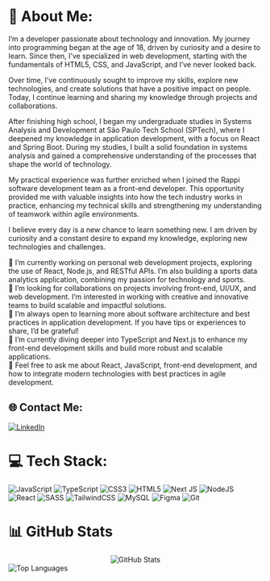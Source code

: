 # 💫 About Me:
I’m a developer passionate about technology and innovation. My journey into programming began at the age of 18, driven by curiosity and a desire to learn. Since then, I’ve specialized in web development, starting with the fundamentals of HTML5, CSS, and JavaScript, and I’ve never looked back.

Over time, I’ve continuously sought to improve my skills, explore new technologies, and create solutions that have a positive impact on people. Today, I continue learning and sharing my knowledge through projects and collaborations.

After finishing high school, I began my undergraduate studies in Systems Analysis and Development at São Paulo Tech School (SPTech), where I deepened my knowledge in application development, with a focus on React and Spring Boot. During my studies, I built a solid foundation in systems analysis and gained a comprehensive understanding of the processes that shape the world of technology.

My practical experience was further enriched when I joined the Rappi software development team as a front-end developer. This opportunity provided me with valuable insights into how the tech industry works in practice, enhancing my technical skills and strengthening my understanding of teamwork within agile environments.

I believe every day is a new chance to learn something new. I am driven by curiosity and a constant desire to expand my knowledge, exploring new technologies and challenges.

🔭 I’m currently working on personal web development projects, exploring the use of React, Node.js, and RESTful APIs. I’m also building a sports data analytics application, combining my passion for technology and sports.<br>👯 I’m looking for collaborations on projects involving front-end, UI/UX, and web development. I’m interested in working with creative and innovative teams to build scalable and impactful solutions.<br>🤝 I’m always open to learning more about software architecture and best practices in application development. If you have tips or experiences to share, I’d be grateful!<br>🌱 I’m currently diving deeper into TypeScript and Next.js to enhance my front-end development skills and build more robust and scalable applications.<br>💬 Feel free to ask me about React, JavaScript, front-end development, and how to integrate modern technologies with best practices in agile development.


## 🌐 Contact Me:
[![LinkedIn](https://img.shields.io/badge/LinkedIn-%230077B5.svg?logo=linkedin&logoColor=white)](https://linkedin.com/in/henrique-crispino) 

# 💻 Tech Stack:
![JavaScript](https://img.shields.io/badge/javascript-%23323330.svg?style=for-the-badge&logo=javascript&logoColor=%23F7DF1E) ![TypeScript](https://img.shields.io/badge/typescript-%23007ACC.svg?style=for-the-badge&logo=typescript&logoColor=white) ![CSS3](https://img.shields.io/badge/css3-%231572B6.svg?style=for-the-badge&logo=css3&logoColor=white) ![HTML5](https://img.shields.io/badge/html5-%23E34F26.svg?style=for-the-badge&logo=html5&logoColor=white) ![Next JS](https://img.shields.io/badge/Next-black?style=for-the-badge&logo=next.js&logoColor=white) ![NodeJS](https://img.shields.io/badge/node.js-6DA55F?style=for-the-badge&logo=node.js&logoColor=white) ![React](https://img.shields.io/badge/react-%2320232a.svg?style=for-the-badge&logo=react&logoColor=%2361DAFB) ![SASS](https://img.shields.io/badge/SASS-hotpink.svg?style=for-the-badge&logo=SASS&logoColor=white) ![TailwindCSS](https://img.shields.io/badge/tailwindcss-%2338B2AC.svg?style=for-the-badge&logo=tailwind-css&logoColor=white) ![MySQL](https://img.shields.io/badge/mysql-4479A1.svg?style=for-the-badge&logo=mysql&logoColor=white) ![Figma](https://img.shields.io/badge/figma-%23F24E1E.svg?style=for-the-badge&logo=figma&logoColor=white) ![Git](https://img.shields.io/badge/git-%23F05033.svg?style=for-the-badge&logo=git&logoColor=white)

# 📊 GitHub Stats

<div style="display: flex; justify-content: space-around;">
  <img src="https://github-readme-stats.vercel.app/api?username=Henrique-Crispino&theme=great-gatsby&hide_border=false&include_all_commits=false&count_private=false" alt="GitHub Stats" />
</div>

<img src="https://github-readme-stats.vercel.app/api/top-langs/?username=Henrique-Crispino&theme=great-gatsby&hide_border=false&include_all_commits=false&count_private=false&layout=compact" alt="Top Languages" />



<!-- Proudly created with GPRM ( https://gprm.itsvg.in ) -->
